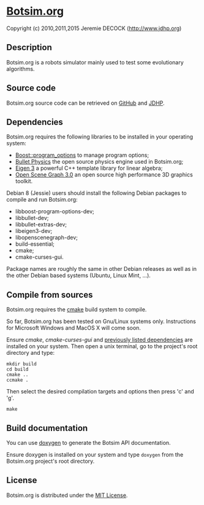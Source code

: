 # [Botsim.org](http://www.jdhp.org/projects_en.html#botsim)

Copyright (c) 2010,2011,2015 Jeremie DECOCK (http://www.jdhp.org)

## Description

Botsim.org is a robots simulator mainly used to test some evolutionary
algorithms. 

## Source code

Botsim.org source code can be retrieved on [GitHub](https://github.com/jeremiedecock/botsim)
and [JDHP](http://www.jdhp.org/projects_en.html#botsim).

## <a name="sed_dependencies"></a>Dependencies

Botsim.org requires the following libraries to be installed  in your operating
system:

* [Boost::program_options](http://www.boost.org/doc/libs/1_58_0/doc/html/program_options.html) to manage program options;
* [Bullet Physics](http://bulletphysics.org) the open source physics engine used in Botsim.org;
* [Eigen 3](http://eigen.tuxfamily.org) a powerful C++ template library for linear algebra;
* [Open Scene Graph 3.0](http://www.openscenegraph.org/) an open source high performance 3D graphics toolkit.

Debian 8 (Jessie) users should install the following Debian packages to compile
and run Botsim.org:

* libboost-program-options-dev;
* libbullet-dev;
* libbullet-extras-dev;
* libeigen3-dev;
* libopenscenegraph-dev;
* build-essential;
* cmake;
* cmake-curses-gui.

Package names are roughly the same in other Debian releases as well as in the other
Debian based systems (Ubuntu, Linux Mint, ...).

## Compile from sources

Botsim.org requires the [cmake](www.cmake.org) build system to compile.

So far, Botsim.org has been tested on Gnu/Linux systems only.
Instructions for Microsoft Windows and MacOS X will come soon.

Ensure *cmake*, *cmake-curses-gui* and
[previously listed dependencies](#sed_dependencies) are
installed on your system. Then open a unix terminal, go to the project's root
directory and type:

```
mkdir build
cd build
cmake ..
ccmake .
```

Then select the desired compilation targets and options then press 'c' and 'g'.

```
make
```

## Build documentation

You can use [doxygen](www.doxygen.org) to generate the Botsim API
documentation.

Ensure doxygen is installed on your system and type `doxygen` from the
Botsim.org project's root directory.


## License

Botsim.org is distributed under the [MIT License](http://opensource.org/licenses/MIT).
